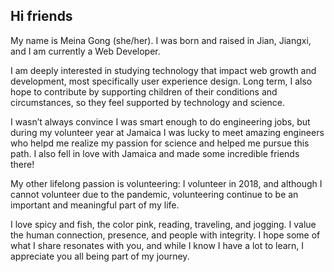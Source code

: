 ## Hi friends 

My name is Meina Gong (she/her). I was born and raised in Jian, Jiangxi, and I am currently a Web Developer.

I am deeply interested in studying technology that impact web growth and development, most specifically user experience design. Long term, I also hope to contribute by supporting children of their conditions and circumstances, so they feel supported by technology and science.

I wasn’t always convince I was smart enough to do engineering jobs, but during my volunteer year at Jamaica I was lucky to meet amazing engineers who helpd me realize my passion for science and helped me pursue this path. I also fell in love with Jamaica and made some incredible friends there!

My other lifelong passion is volunteering: I volunteer in 2018, and although I cannot volunteer due to the pandemic, volunteering continue to be an important and meaningful part of my life.

I love spicy and fish, the color pink, reading, traveling, and jogging. I value the human connection, presence, and people with integrity. I   hope some of what I share resonates with you, and while I know I have a lot to learn, I appreciate you all being part of my journey.
